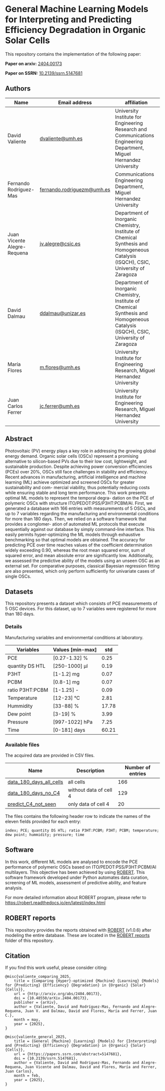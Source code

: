 # General Machine Learning Models for Interpreting and Predicting Efficiency Degradation in Organic Solar Cells
This repository contains the implementation of the following paper:

**Paper on arxiv:** [2404.00173](https://arxiv.org/abs/2404.00173)

**Paper on SSRN:** [10.2139/ssrn.5147681](https://papers.ssrn.com/sol3/papers.cfm?abstract_id=5147681)



## Authors

| Name         | Email address | affiliation  |
|--------------|-----------------|--------------|
|David Valiente|dvaliente@umh.es|University Institute for Engineering Research and Communications Engineering Department, Miguel Hernandez University|
|Fernando Rodríguez-Mas|fernando.rodriguezm@umh.es|Communications Engineering Department, Miguel Hernandez University|
|Juan Vicente Alegre-Requena|jv.alegre@csic.es|Department of Inorganic Chemistry, Institute of Chemical Synthesis and Homogeneous Catalysis (ISQCH), CSIC, University of Zaragoza|
|David Dalmau|ddalmau@unizar.es|Department of Inorganic Chemistry, Institute of Chemical Synthesis and Homogeneous Catalysis (ISQCH), CSIC, University of Zaragoza|
|María Flores|m.flores@umh.es|University Institute for Engineering Research, Miguel Hernandez University|
|Juan Carlos Ferrer|jc.ferrer@umh.es|University Institute for Engineering Research, Miguel Hernandez University|


## Abstract

Photovoltaic (PV) energy plays a key role in addressing the growing global energy demand. Organic solar cells (OSCs) represent a promising alternative to silicon-based PVs due to their low cost, lightweight, and sustainable production. Despite achieving power conversion efficiencies (PCEs) over 20%, OSCs still face challenges in stability and efficiency. Recent advances in manufacturing, artificial intelligence and machine learning (ML) achieve optimized and screened OSCs for greater sustainability and com- mercial viability, thus potentially reducing costs while ensuring stable and long term performance. This work presents optimal ML models to represent the temporal degra- dation on the PCE of polymeric OSCs with structure ITO/PEDOT:PSS/P3HT:PCBM/Al. First, we generated a database with 166 entries with measurements of 5 OSCs, and up to 7 variables regarding the manufacturing and environmental conditions for more than 180 days. Then, we relied on a software framework that provides a conglomer- ation of automated ML protocols that execute sequentially against our database by simply command-line interface. This easily permits hyper-optimizing the ML models through exhaustive benchmarking so that optimal models are obtained. The accuracy for predicting PCE over time reaches values of the coefficient determination widely exceeding 0.90, whereas the root mean squared error, sum of squared error, and mean absolute error are significantly low. Additionally, we assessed the predictive ability of the models using an unseen OSC as an external set. For comparative purposes, classical Bayesian regression fitting are also presented, which only perform sufficiently for univariate cases of single OSCs.


## Datasets 
This repository presents a dataset which consists of PCE measurements of 5 OSC devices. For this dataset, up to 7 variables were registered for more than 180 days.

### Details
Manufacturing variables and environmental conditions at laboratory.

| Variables | Values [min-max] | std | 
|--------------|-------------|------|
|PCE| [0.27-1.32] % | 0.25 |
|quantity DS HTL| [250-1000] μl | 0.19|
|P3HT | [1-1.2] mg | 0.07|
|PCBM | [0.8-1] mg | 0.07|
|ratio P3HT:PCBM | [1-1.25] -| 0.09|
|Temperature | [12-23] °C | 2.81 |
|Hummidity | [33-88] % | 17.78|
|Dew point | [3-19] % | 3.99|
|Pressure | [997-1022] hPa | 7.25|
|Time |  [0-181] days |  60.21|

### Available files
The acquired data are provided in CSV files. 

| Name         | Description | Number of entries |
|--------------|-------------|-------------|
| [data_180_days_all_cells](dataset/data_180_days_all_cells.csv) | all cells   | 166 |
| [data_180_days_no_C4](dataset/data_180_days_no_C4.csv) | without data of cell 4  | 129 |
| [predict_C4_not_seen](dataset/predict_C4_not_seen.csv)| only data of cell 4 | 20 |

The files contains the following header row to indicate the names of the eleven fields provided for each entry:
```
index; PCE; quantity DS HTL; ratio P3HT:PCBM; P3HT; PCBM; temperature; dew point; hummidity; pressure; time
```

## Software

In this work, different ML models are analysed to encode the PCE performance of polymeric OSCs based on ITO/PEDOT:PSS/P3HT:PCBM/Al multilayers. This objective has been achieved by using [ROBERT](https://robert.readthedocs.io/en/latest/index.html). This software framework developed under Python automates data curation, screening of ML models, assessment of predictive ability, and feature analysis. 

For more detailed information about ROBERT program, please refer to https://robert.readthedocs.io/en/latest/index.html

## ROBERT reports

This repository provides the reports obtained with [ROBERT](https://github.com/jvalegre/robert/releases) (v1.0.6) after modeling the entire database.
These are located in the [ROBERT reports](dataset/ROBERT_reports) folder of this repository. 

## Citation
If you find this work useful, please consider citing:
```
@misc{valiente_comparing_2025,
	title = {Comparing {Hyper}-optimized {Machine} {Learning} {Models} for {Predicting} {Efficiency} {Degradation} in {Organic} {Solar} {Cells}},
	url = {http://arxiv.org/abs/2404.00173},
	doi = {10.48550/arXiv.2404.00173},
	publisher = {arXiv},
	author = {Valiente, David and Rodríguez-Mas, Fernando and Alegre-Requena, Juan V. and Dalmau, David and Flores, María and Ferrer, Juan C.},
	month = may,
	year = {2025},
}
```
```
@misc{valiente_general_2025,
	title = {General {Machine} {Learning} {Models} for {Interpreting} and {Predicting} {Efficiency} {Degradation} in {Organic} {Solar} {Cells}},
	url = {https://papers.ssrn.com/abstract=5147681},
	doi = {10.2139/ssrn.5147681},
	author = {Valiente, David and Rodríguez-Mas, Fernando and Alegre-Requena, Juan Vicente and Dalmau, David and Flores, María and Ferrer, Juan Carlos},
	month = feb,
	year = {2025},
}
```
